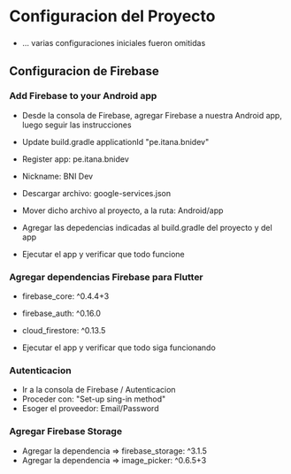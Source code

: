 # Configuracion del Proyecto

###
* ... varias configuraciones iniciales fueron omitidas




## Configuracion de Firebase

### Add Firebase to your Android app
* Desde la consola de Firebase, agregar Firebase a nuestra Android app, luego seguir las instrucciones

* Update build.gradle applicationId "pe.itana.bnidev"
* Register app: pe.itana.bnidev
* Nickname: BNI Dev
* Descargar archivo: google-services.json
* Mover dicho archivo al proyecto, a la ruta: Android/app
* Agregar las depedencias indicadas al build.gradle del proyecto y del app
* Ejecutar el app y verificar que todo funcione

### Agregar dependencias Firebase para Flutter
* firebase_core: ^0.4.4+3
* firebase_auth: ^0.16.0
* cloud_firestore: ^0.13.5

* Ejecutar el app y verificar que todo siga funcionando


### Autenticacion
* Ir a la consola de Firebase / Autenticacion
* Proceder con: "Set-up sing-in method"
* Esoger el proveedor: Email/Password

### Agregar Firebase Storage
* Agregar la dependencia =>  firebase_storage: ^3.1.5
* Agregar la dependencia =>   image_picker: ^0.6.5+3

